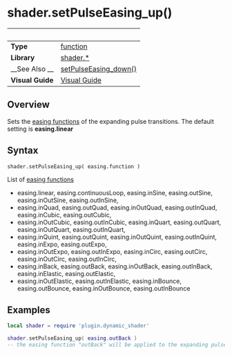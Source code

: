 # shader.setPulseEasing_up()

|                      | &nbsp; 
| -------------------- | ---------------------------------------------------------------
| __Type__             | [function](http://docs.coronalabs.com/api/type/Function.html)
| __Library__          | [shader.*](README.md)
| __See Also __        | [setPulseEasing_down()](setPulseEasing_down.markdown)
| __Visual Guide__     | [Visual Guide](http://dynamicshader.com/)


## Overview

Sets the [easing functions](https://docs.coronalabs.com/api/library/easing/index.html) of the expanding pulse transitions.
The default setting is __easing.linear__


## Syntax

	shader.setPulseEasing_up( easing.function )

List of [easing functions](https://docs.coronalabs.com/api/library/easing/index.html)
- easing.linear, easing.continuousLoop, easing.inSine, easing.outSine, easing.inOutSine, easing.outInSine, 
- easing.inQuad, easing.outQuad, easing.inOutQuad, easing.outInQuad, easing.inCubic, easing.outCubic, 
- easing.inOutCubic, easing.outInCubic, easing.inQuart, easing.outQuart, easing.inOutQuart, easing.outInQuart,
- easing.inQuint, easing.outQuint, easing.inOutQuint, easing.outInQuint, easing.inExpo, easing.outExpo, 
- easing.inOutExpo, easing.outInExpo, easing.inCirc, easing.outCirc, easing.inOutCirc, easing.outInCirc,
- easing.inBack, easing.outBack, easing.inOutBack, easing.outInBack, easing.inElastic, easing.outElastic, 
- easing.inOutElastic, easing.outInElastic, easing.inBounce, easing.outBounce, easing.inOutBounce, easing.outInBounce

## Examples

``````lua
local shader = require 'plugin.dynamic_shader'

shader.setPulseEasing_up( easing.outBack ) 
-- the easing function "outBack" will be applied to the expanding pulse transitions

``````
